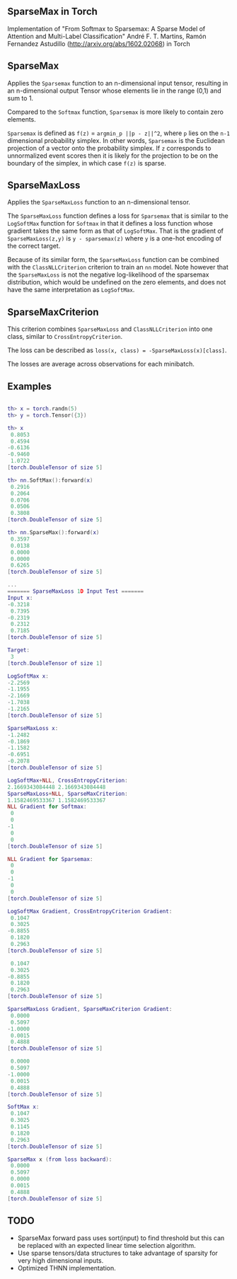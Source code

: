 ## SparseMax in Torch

Implementation of "From Softmax to Sparsemax: A Sparse Model of Attention and Multi-Label Classification" André F. T. Martins, Ramón Fernandez Astudillo (http://arxiv.org/abs/1602.02068) in Torch

## SparseMax
Applies the `Sparsemax` function to an n-dimensional input tensor, resulting in an n-dimensional output Tensor whose elements lie in the range (0,1) and sum to 1.

Compared to the `Softmax` function, `Sparsemax` is more likely to contain zero elements.

`Sparsemax` is defined as `f(z)` = `argmin_p ||p - z||^2`, where `p` lies on the `n-1` dimensional probability simplex. In other words, `Sparsemax` is the Euclidean projection of a vector onto the probability simplex. If `z` corresponds to unnormalized event scores then it is likely for the projection to be on the boundary of the simplex, in which case `f(z)` is sparse.

## SparseMaxLoss
Applies the `SparseMaxLoss` function to an n-dimensional tensor.

The `SparseMaxLoss` function defines a loss for `Sparsemax` that is similar to the `LogSoftMax` function for `Softmax` in that it defines a loss function whose gradient takes the same form as that of `LogSoftMax`. That is the gradient of `SparseMaxLoss(z,y)` is `y - sparsemax(z)` where `y` is a one-hot encoding of the correct target.

Because of its similar form, the `SparseMaxLoss` function can be combined with the `ClassNLLCriterion` criterion to train an `nn` model. Note however that the `SparseMaxLoss` is not the negative log-likelihood of the sparsemax distribution, which would be undefined on the zero elements, and does not have the same interpretation as `LogSoftMax`.

## SparseMaxCriterion
This criterion combines `SparseMaxLoss` and `ClassNLLCriterion` into one class, similar to `CrossEntropyCriterion`.

The loss can be described as `loss(x, class) = -SparseMaxLoss(x)[class]`.

The losses are average across observations for each minibatch.

## Examples

```lua

th> x = torch.randn(5)
th> y = torch.Tensor({3})

th> x
 0.8053
 0.4594
-0.6136
-0.9460
 1.0722
[torch.DoubleTensor of size 5]

th> nn.SoftMax():forward(x)
 0.2916
 0.2064
 0.0706
 0.0506
 0.3808
[torch.DoubleTensor of size 5]

th> nn.SparseMax():forward(x)
 0.3597
 0.0138
 0.0000
 0.0000
 0.6265
[torch.DoubleTensor of size 5]

...
======= SparseMaxLoss 1D Input Test =======
Input x:
-0.3218
 0.7395
-0.2319
 0.2312
 0.7185
[torch.DoubleTensor of size 5]

Target:
 3
[torch.DoubleTensor of size 1]

LogSoftMax x:
-2.2569
-1.1955
-2.1669
-1.7038
-1.2165
[torch.DoubleTensor of size 5]

SparseMaxLoss x:
-1.2482
-0.1869
-1.1582
-0.6951
-0.2078
[torch.DoubleTensor of size 5]

LogSoftMax+NLL, CrossEntropyCriterion:
2.1669343084448	2.1669343084448
SparseMaxLoss+NLL, SparseMaxCriterion:
1.1582469533367	1.1582469533367
NLL Gradient for Softmax:
 0
 0
-1
 0
 0
[torch.DoubleTensor of size 5]

NLL Gradient for Sparsemax:
 0
 0
-1
 0
 0
[torch.DoubleTensor of size 5]

LogSoftMax Gradient, CrossEntropyCriterion Gradient:
 0.1047
 0.3025
-0.8855
 0.1820
 0.2963
[torch.DoubleTensor of size 5]

 0.1047
 0.3025
-0.8855
 0.1820
 0.2963
[torch.DoubleTensor of size 5]

SparseMaxLoss Gradient, SparseMaxCriterion Gradient:
 0.0000
 0.5097
-1.0000
 0.0015
 0.4888
[torch.DoubleTensor of size 5]

 0.0000
 0.5097
-1.0000
 0.0015
 0.4888
[torch.DoubleTensor of size 5]

SoftMax x:
 0.1047
 0.3025
 0.1145
 0.1820
 0.2963
[torch.DoubleTensor of size 5]

SparseMax x (from loss backward):
 0.0000
 0.5097
 0.0000
 0.0015
 0.4888
[torch.DoubleTensor of size 5]
```
## TODO

- SparseMax forward pass uses sort(input) to find threshold but this can be replaced with an expected linear time selection algorithm.
- Use sparse tensors/data structures to take advantage of sparsity for very high dimensional inputs.
- Optimized THNN implementation.
